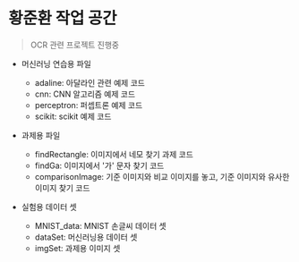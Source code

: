 # 황준환 작업 공간
> OCR 관련 프로젝트 진행중

* 머신러닝 연습용 파일
    * adaline: 아달라인 관련 예제 코드
    * cnn: CNN 알고리즘 예제 코드
    * perceptron: 퍼셉트론 예제 코드
    * scikit: scikit 예제 코드


* 과제용 파일
    * findRectangle: 이미지에서 네모 찾기 과제 코드
    * findGa: 이미지에서 '가' 문자 찾기 코드
    * comparisonImage: 기준 이미지와 비교 이미지를 놓고, 기준 이미지와 유사한 이미지 찾기 코드


* 실험용 데이터 셋
    * MNIST_data: MNIST 손글씨 데이터 셋
    * dataSet: 머신러닝용 데이터 셋
    * imgSet: 과제용 이미지 셋
